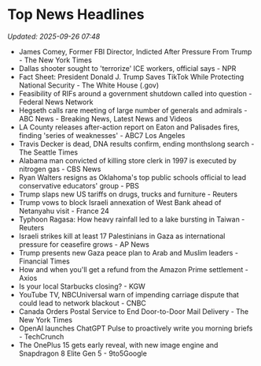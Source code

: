 # Top News Headlines

_Updated: 2025-09-26 07:48_

- James Comey, Former FBI Director, Indicted After Pressure From Trump - The New York Times
- Dallas shooter sought to 'terrorize' ICE workers, official says - NPR
- Fact Sheet: President Donald J. Trump Saves TikTok While Protecting National Security - The White House (.gov)
- Feasibility of RIFs around a government shutdown called into question - Federal News Network
- Hegseth calls rare meeting of large number of generals and admirals - ABC News - Breaking News, Latest News and Videos
- LA County releases after-action report on Eaton and Palisades fires, finding 'series of weaknesses' - ABC7 Los Angeles
- Travis Decker is dead, DNA results confirm, ending monthslong search - The Seattle Times
- Alabama man convicted of killing store clerk in 1997 is executed by nitrogen gas - CBS News
- Ryan Walters resigns as Oklahoma's top public schools official to lead conservative educators' group - PBS
- Trump slaps new US tariffs on drugs, trucks and furniture - Reuters
- Trump vows to block Israeli annexation of West Bank ahead of Netanyahu visit - France 24
- Typhoon Ragasa: How heavy rainfall led to a lake bursting in Taiwan - Reuters
- Israeli strikes kill at least 17 Palestinians in Gaza as international pressure for ceasefire grows - AP News
- Trump presents new Gaza peace plan to Arab and Muslim leaders - Financial Times
- How and when you'll get a refund from the Amazon Prime settlement - Axios
- Is your local Starbucks closing? - KGW
- YouTube TV, NBCUniversal warn of impending carriage dispute that could lead to network blackout - CNBC
- Canada Orders Postal Service to End Door-to-Door Mail Delivery - The New York Times
- OpenAI launches ChatGPT Pulse to proactively write you morning briefs - TechCrunch
- The OnePlus 15 gets early reveal, with new image engine and Snapdragon 8 Elite Gen 5 - 9to5Google